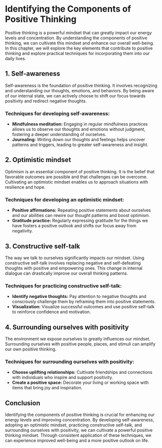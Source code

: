 Identifying the Components of Positive Thinking
========================================================

Positive thinking is a powerful mindset that can greatly impact our energy levels and concentration. By understanding the components of positive thinking, we can cultivate this mindset and enhance our overall well-being. In this chapter, we will explore the key elements that contribute to positive thinking and explore practical techniques for incorporating them into our daily lives.

1\. Self-awareness
-----------------

Self-awareness is the foundation of positive thinking. It involves recognizing and understanding our thoughts, emotions, and behaviors. By being aware of our internal state, we can actively choose to shift our focus towards positivity and redirect negative thoughts.

### Techniques for developing self-awareness:

* **Mindfulness meditation:** Engaging in regular mindfulness practices allows us to observe our thoughts and emotions without judgment, fostering a deeper understanding of ourselves.
* **Journaling:** Writing down our thoughts and feelings helps uncover patterns and triggers, leading to greater self-awareness and insight.

2\. Optimistic mindset
---------------------

Optimism is an essential component of positive thinking. It is the belief that favorable outcomes are possible and that challenges can be overcome. Cultivating an optimistic mindset enables us to approach situations with resilience and hope.

### Techniques for developing an optimistic mindset:

* **Positive affirmations:** Repeating positive statements about ourselves and our abilities can rewire our thought patterns and boost optimism.
* **Gratitude practice:** Regularly expressing gratitude for the things we have fosters a positive outlook and shifts our focus away from negativity.

3\. Constructive self-talk
-------------------------

The way we talk to ourselves significantly impacts our mindset. Using constructive self-talk involves replacing negative and self-defeating thoughts with positive and empowering ones. This change in internal dialogue can drastically improve our overall thinking patterns.

### Techniques for practicing constructive self-talk:

* **Identify negative thoughts:** Pay attention to negative thoughts and consciously challenge them by reframing them into positive statements.
* **Visualization:** Visualize successful outcomes and use positive self-talk to reinforce confidence and motivation.

4\. Surrounding ourselves with positivity
----------------------------------------

The environment we expose ourselves to greatly influences our mindset. Surrounding ourselves with positive people, places, and stimuli can amplify our own positive thinking.

### Techniques for surrounding ourselves with positivity:

* **Choose uplifting relationships:** Cultivate friendships and connections with individuals who inspire and support positivity.
* **Create a positive space:** Decorate your living or working space with items that bring joy and inspiration.

Conclusion
----------

Identifying the components of positive thinking is crucial for enhancing our energy levels and improving concentration. By developing self-awareness, adopting an optimistic mindset, practicing constructive self-talk, and surrounding ourselves with positivity, we can cultivate a powerful positive thinking mindset. Through consistent application of these techniques, we can experience improved well-being and a more positive outlook on life.
